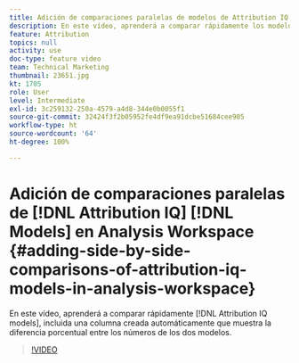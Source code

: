```yaml
---
title: Adición de comparaciones paralelas de modelos de Attribution IQ en Analysis Workspace
description: En este vídeo, aprenderá a comparar rápidamente los modelos de Attribution IQ, incluida una columna creada automáticamente que muestra la diferencia porcentual entre los números de los dos modelos.
feature: Attribution
topics: null
activity: use
doc-type: feature video
team: Technical Marketing
thumbnail: 23651.jpg
kt: 1705
role: User
level: Intermediate
exl-id: 3c259132-250a-4579-a4d8-344e0b0055f1
source-git-commit: 32424f3f2b05952fe4df9ea91dcbe51684cee905
workflow-type: ht
source-wordcount: '64'
ht-degree: 100%

---
```


# Adición de comparaciones paralelas de [!DNL Attribution IQ] [!DNL Models] en Analysis Workspace {#adding-side-by-side-comparisons-of-attribution-iq-models-in-analysis-workspace}

En este vídeo, aprenderá a comparar rápidamente [!DNL Attribution IQ models], incluida una columna creada automáticamente que muestra la diferencia porcentual entre los números de los dos modelos.

>[!VIDEO](https://video.tv.adobe.com/v/23651/?quality=12)

